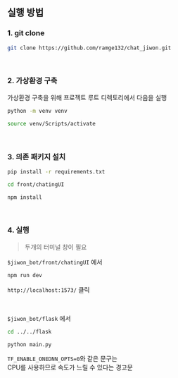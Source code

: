 ## 실행 방법

### 1. git clone
```bash
git clone https://github.com/ramge132/chat_jiwon.git
```

<br /> 

### 2. 가상환경 구축

가상환경 구축을 위해
프로젝트 루트 디렉토리에서 다음을 실행
```bash
python -m venv venv
```
```bash
source venv/Scripts/activate
```

<br />  

### 3. 의존 패키지 설치
```bash
pip install -r requirements.txt 
```
```bash
cd front/chatingUI
```
``` bash
npm install
```

<br />

### 4. 실행  
> 두개의 터미널 창이 필요


`$jiwon_bot/front/chatingUI` 에서
``` bash
npm run dev
```
`http://localhost:1573/` 클릭
  
<br>

`$jiwon_bot/flask` 에서
``` bash
cd ../../flask
```
```bash
python main.py
```
`TF_ENABLE_ONEDNN_OPTS=0`와 같은 문구는  
CPU를 사용하므로 속도가 느릴 수 있다는 경고문



